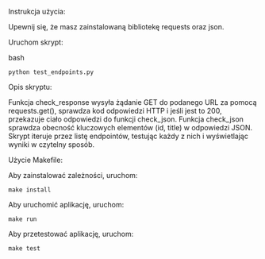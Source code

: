 Instrukcja użycia:

Upewnij się, że masz zainstalowaną bibliotekę requests oraz json.

Uruchom skrypt:

bash

    python test_endpoints.py

Opis skryptu:

Funkcja check_response wysyła żądanie GET do podanego URL za pomocą requests.get(), sprawdza kod odpowiedzi HTTP i jeśli jest to 200, przekazuje ciało odpowiedzi do funkcji check_json.
Funkcja check_json sprawdza obecność kluczowych elementów (id, title) w odpowiedzi JSON.
Skrypt iteruje przez listę endpointów, testując każdy z nich i wyświetlając wyniki w czytelny sposób.

Użycie Makefile:

Aby zainstalować zależności, uruchom:

    make install

Aby uruchomić aplikację, uruchom:

    make run

Aby przetestować aplikację, uruchom:

    make test